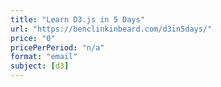 ```yaml
---
title: "Learn D3.js in 5 Days"
url: "https://benclinkinbeard.com/d3in5days/"
price: "0"
pricePerPeriod: "n/a"
format: "email"
subject: [d3]
---
```

